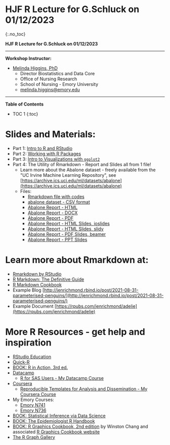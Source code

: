 # HJF R Lecture for G.Schluck on 01/12/2023
{:.no_toc}

**HJF R Lecture for G.Schluck on 01/12/2023**

-----

**Workshop Instructor:**

* [Melinda Higgins, PhD](https://melindahiggins.netlify.app/)
    - Director Biostatistics and Data Core
    - Office of Nursing Research
    - School of Nursing - Emory University
    - [melinda.higgins@emory.edu](mailto:melinda.higgins@emory.edu)

-----

**Table of Contents**

* TOC 1
{:toc}

# Slides and Materials:

* Part 1: [Intro to R and RStudio](https://melindahiggins2000.github.io/HJF_GSchluck_Lecture_01122023/HJF_Rworkshop_12Jan2023_pt1.html)
* Part 2: [Working with R Packages](https://melindahiggins2000.github.io/HJF_GSchluck_Lecture_01122023/HJF_Rworkshop_12Jan2023_pt2.html)
* Part 3: [Intro to Visualizations with `ggplot2`](https://melindahiggins2000.github.io/HJF_GSchluck_Lecture_01122023/HJF_Rworkshop_12Jan2023_pt3.html)
* Part 4: The Utility of Rmarkdown - Report and Slides all from 1 file!
    - Learn more about the Abalone dataset - freely available from the "UC Irvine Machine Learning Repository", see  [https://archive.ics.uci.edu/ml/datasets/abalone](https://archive.ics.uci.edu/ml/datasets/abalone)
    - Files:
        - [Rmarkdown file with codes](https://melindahiggins2000.github.io/HJF_GSchluck_Lecture_01122023/AbaloneReport_v1.Rmd)
        - [abalone dataset - CSV format](https://melindahiggins2000.github.io/HJF_GSchluck_Lecture_01122023/abalone.csv)
        - [Abalone Report - HTML](https://melindahiggins2000.github.io/HJF_GSchluck_Lecture_01122023/AbaloneReport_v1.html)
        - [Abalone Report - DOCX](https://melindahiggins2000.github.io/HJF_GSchluck_Lecture_01122023/AbaloneReport_v1.docx)
        - [Abalone Report - PDF](https://melindahiggins2000.github.io/HJF_GSchluck_Lecture_01122023/AbaloneReport_v1.pdf)
        - [Abalone Report - HTML Slides, ioslides](https://melindahiggins2000.github.io/HJF_GSchluck_Lecture_01122023/Abalone_ioslides_v1.html)
        - [Abalone Report - HTML Slides, slidy](https://melindahiggins2000.github.io/HJF_GSchluck_Lecture_01122023/Abalone_slidy_v1.html)
        - [Abalone Report - PDF Slides, beamer](https://melindahiggins2000.github.io/HJF_GSchluck_Lecture_01122023/Abalone_beamer_slides_v1.pdf)
        - [Abalone Report - PPT Slides](https://melindahiggins2000.github.io/HJF_GSchluck_Lecture_01122023/Abalone_PPTslides_v1.pptx)

# Learn more about Rmarkdown at:

* [Rmarkdown by RStudio](https://rmarkdown.rstudio.com/)
* [R Markdown: The Definitive Guide](https://bookdown.org/yihui/rmarkdown/)
* [R Markdown Cookbook](https://bookdown.org/yihui/rmarkdown-cookbook/)
* Example Blog [http://jenrichmond.rbind.io/post/2021-08-31-parameterised-penguins/](http://jenrichmond.rbind.io/post/2021-08-31-parameterised-penguins/)
* Example Document [https://rpubs.com/jenrichmond/adelie](https://rpubs.com/jenrichmond/adelie)

# More R Resources - get help and inspiration

* [RStudio Education](https://education.rstudio.com/)
* [Quick-R](https://www.statmethods.net/)
* [BOOK: R in Action, 3rd ed.](https://www.manning.com/books/r-in-action-third-edition)
* [Datacamp](https://www.datacamp.com/)
    * [R for SAS Users - My Datacamp Course](https://www.datacamp.com/courses/r-for-sas-users)
* [Coursera](https://www.coursera.org/)
    * [Reproducible Templates for Analysis and Dissemination - My Coursera Course](https://www.coursera.org/learn/reproducible-templates-analysis)
* My Emory Courses:
    * [Emory N741](https://melindahiggins2000.github.io/N741bigdata/)
    * [Emory N736](https://melindahiggins2000.github.io/N736/)
* [BOOK: Statistical Inference via Data Science](https://moderndive.com/)
* [BOOK: The Epidemiologist R Handbook](https://epirhandbook.com/en/index.html)
* [BOOK: R Graphics Cookbook, 2nd edition](https://r-graphics.org/) by Winston Chang and associated [R Graphics Cookbook website]( http://www.cookbook-r.com/Graphs/)
* [The R Graph Gallery](https://r-graph-gallery.com/)


